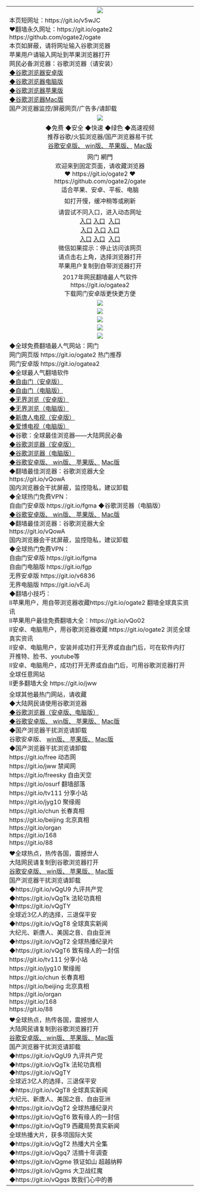 <table>
  <tr>
    <td align=center><img src="https://raw.githubusercontent.com/wnel2017/ku/master/%E7%BD%91%E9%97%A8%E5%BE%AE%E4%BF%A1%E4%BD%BF%E7%94%A8%E8%AF%B4%E6%98%8E.jpg" /></td>
  </tr>
  <tr>
<td align=left>本页短网址：https://git.io/v5wJC<br/>
❤翻墙永久网址：https://git.io/ogate2 <br/>
https://github.com/ogate2/ogate<br/>
本页如屏蔽，请将网址输入谷歌浏览器<br/>
苹果用户请输入网址到苹果浏览器打开<br/>
网民必备浏览器：谷歌浏览器（请安装）<br/>
<a href="https://chrome.cn.uptodown.com/android">◆谷歌浏览器安卓版 </a><br/>
<a href="https://google-chrome.cn.uptodown.com/windows">◆谷歌浏览器电脑版 </a><br/>
<a href="https://chrome.cn.uptodown.com/iphone">◆谷歌浏览器苹果版</a><br/>
<a href="https://google-chrome.cn.uptodown.com/mac">◆谷歌浏览器Mac版</a><br/>
国产浏览器监控/屏蔽网页/广告多/请卸载<br/>
</tr>
<tr>
    <td align=center><img src="https://raw.githubusercontent.com/wnel2017/ku/master/ogate6.jpg" /></td>
  </tr>
  <tr>
<td align=center>◆免费  ◆安全  ◆快速  ◆绿色  ◆高速视频<br/>
推荐谷歌/火狐浏览器/国产浏览器易干扰<br/>
<a href="https://chrome.cn.uptodown.com/android">谷歌安卓版、 </a>
<a href="https://google-chrome.cn.uptodown.com/windows">win版、 </a>
<a href="https://chrome.cn.uptodown.com/iphone">苹果版、</a>
<a href="https://google-chrome.cn.uptodown.com/mac">Mac版</a><br/>
   </td>
  </tr>
  <tr>
<td align=center>网门 網門<br/>
欢迎来到固定页面，请收藏浏览器<br/>
❤ https://git.io/ogate2 ❤ <br/>
https://github.com/ogate2/ogate<br/>
适合苹果、安卓、平板、电脑<br/>
</tr>
<tr>
<td align=center>
如打开慢，缓冲稍等或刷新<br/>
  </tr>
  <tr>
  <td align=center>请尝试不同入口，进入动态网址<br/>
 <a href="https://s3-us-west-1.amazonaws.com/ogaten/oGate.htm?from=wnel-tt">入口</a>
 <a href="https://s3.us-east-2.amazonaws.com/ogateh/oGate.htm?from=wnel-tt">入口</a>
 <a href="https://s3.amazonaws.com/ogate/oGate.htm?from=wnel-tt">入口</a><br/>
 <a href="https://s3.ap-northeast-2.amazonaws.com/ogates/oGate.htm?from=wnel-tt">入口</a>
 <a href="https://s3.eu-central-1.amazonaws.com/ogatef/oGate.htm?from=wnel-tt">入口</a>
 <a href="https://s3.eu-west-2.amazonaws.com/ogatel/oGate.htm?from=wnel-tt">入口</a><br/>
 <a href="https://s3.ap-south-1.amazonaws.com/ogatem/oGate.htm?from=wnel-tt">入口</a>
 <a href="https://s3.ca-central-1.amazonaws.com/ogatec/oGate.htm?from=wnel-tt">入口</a>
 <a href="https://s3-ap-southeast-2.amazonaws.com/ogatey/oGate.htm?from=wnel-tt">入口</a><br/>
微信如果提示：停止访问该网页<br/>
请点击右上角，选择浏览器打开<br/>
苹果用户复制到自带浏览器打开<br/>
  </tr>
  <tr>
<td align=center>
2017年网民翻墙最人气软件<br/>
https://git.io/ogatea2<br/>
下载网门安卓版更快更方便<br/>
  </tr>
  <tr>
    <td align=center><img src="https://cloud.githubusercontent.com/assets/11880933/15631437/70d0a74e-259d-11e6-946f-6237b4b657bd.jpg"/></td>
  </tr>
  <tr>
      <td align=center><img src="https://raw.githubusercontent.com/wnel2017/ku/master/%E4%BD%BF%E7%94%A8%E6%8C%87%E5%8D%971.jpg"/></td>
  </tr>
  <tr>
      <td align=center><img src="https://raw.githubusercontent.com/wnel2017/ku/master/%E5%BE%AE%E4%BF%A1%E8%AF%B4%E6%98%8E4.jpg"/></td>
  </tr>
  <tr>
      <td align=center><img src="https://raw.githubusercontent.com/wnel2017/ku/master/%E5%BE%AE%E4%BF%A1%E8%AF%B4%E6%98%8E.jpg"/></td>  </tr>
  <tr>
    <td align=center><img src="https://raw.githubusercontent.com/wnel2017/ku/master/%E5%BE%AE%E4%BF%A1%E6%8C%87%E5%8D%97%E6%A1%86.jpg"/></td>
    </tr>
  <tr>
<td align=left>
◆全球免费翻墙最人气网站：网门<br/> 
网门网页版 https://git.io/ogate2 热门推荐<br/>
网门安卓版 https://git.io/ogatea2<br/>
◆全球最人气翻墙软件<br/> 
<a href="https://s3.eu-central-1.amazonaws.com/ogatef/oGate.htm?c816729_1_1&from=wnel">◆自由门（安卓版）</a><br/> 
<a href="https://s3.eu-central-1.amazonaws.com/ogatef/oGate.htm?c816729_2_1&from=wnel">◆自由门（电脑版）</a><br/> 
<a href="https://s3.eu-central-1.amazonaws.com/ogatef/oGate.htm?c816767_1_1&from=wnel">◆无界浏览（安卓版）</a><br/> 
<a href="https://s3.eu-central-1.amazonaws.com/ogatef/oGate.htm?c816767_2_1&from=wnel">◆无界浏览（电脑版）</a><br/> 
<a href="https://s3.eu-central-1.amazonaws.com/ogatef/oGate.htm?c816730&from=wnel">◆新唐人电视（安卓版）</a><br/> 
<a href="https://s3.eu-central-1.amazonaws.com/ogatef/oGate.htm?c816731&from=wnel">◆爱博电视（电脑版）</a><br/> 
◆谷歌：全球最佳浏览器——大陆网民必备<br/> 
<a href="https://s3.eu-central-1.amazonaws.com/ogatef/oGate.htm?c816725&from=wnel">◆谷歌浏览器（安卓版）</a><br/>
<a href="https://s3.eu-central-1.amazonaws.com/ogatef/oGate.htm?c816726&from=wnel">◆谷歌浏览器（电脑版）</a><br/> 
<a href="https://chrome.cn.uptodown.com/android">◆谷歌安卓版、 </a>
<a href="https://google-chrome.cn.uptodown.com/windows">win版、 </a>
<a href="https://chrome.cn.uptodown.com/iphone">苹果版、</a>
<a href="https://google-chrome.cn.uptodown.com/mac">Mac版</a><br/>
◆翻墙最佳浏览器：谷歌浏览器大全<br/>
https://git.io/vQowA<br/>
国内浏览器会干扰屏蔽，监控隐私，建议卸载<br/>
◆全球热门免费VPN：<br/>
自由门安卓版 https://git.io/fgma <broGate.htm?c816726&from=wnel">◆谷歌浏览器（电脑版）</a><br/> 
<a href="https://chrome.cn.uptodown.com/android">◆谷歌安卓版、 </a>
<a href="https://google-chrome.cn.uptodown.com/windows">win版、 </a>
<a href="https://chrome.cn.uptodown.com/iphone">苹果版、</a>
<a href="https://google-chrome.cn.uptodown.com/mac">Mac版</a><br/>
◆翻墙最佳浏览器：谷歌浏览器大全<br/>
https://git.io/vQowA<br/>
国内浏览器会干扰屏蔽，监控隐私，建议卸载<br/>
◆全球热门免费VPN：<br/>
自由门安卓版 https://git.io/fgma <br/>
自由门电脑版 https://git.io/fgp <br/>
无界安卓版 https://git.io/v6836 <br/>
无界电脑版 https://git.io/vEJlj <br/>
◆翻墙小技巧：<br/>
II苹果用户，用自带浏览器收藏https://git.io/ogate2 翻墙全球真实资讯<br/>
II苹果用户最佳免费翻墙大全：https://git.io/vQo02<br/>
II安卓、电脑用户，用谷歌浏览器收藏 https://git.io/ogate2 浏览全球真实资讯<br/>
II安卓、电脑用户，安装并成功打开无界或自由门后，可在软件内打开推特、脸书、youtube等<br/>
II安卓、电脑用户，成功打开无界或自由门后，可用谷歌浏览器打开全球任意网站<br/>
II更多翻墙大全 https://git.io/jww<br/>
 </tr>
  <tr>
  <td align=left>全球其他最热门网站，请收藏<br/>
◆大陆网民请使用谷歌浏览器<br/>
<a href="https://s3.eu-central-1.amazonaws.com/ogatef/oGate.htm?ogTool&from=wnel">◆谷歌浏览器（安卓版、电脑版）</a><br/> 
<a href="https://chrome.cn.uptodown.com/android">◆谷歌安卓版、 </a>
<a href="https://google-chrome.cn.uptodown.com/windows">win版、 </a>
<a href="https://chrome.cn.uptodown.com/iphone">苹果版、</a>
<a href="https://google-chrome.cn.uptodown.com/mac">Mac版</a><br/>
◆国产浏览器干扰浏览请卸载<br/>谷歌安卓版、 </a>
<a href="https://google-chrome.cn.uptodown.com/windows">win版、 </a>
<a href="https://chrome.cn.uptodown.com/iphone">苹果版、</a>
<a href="https://google-chrome.cn.uptodown.com/mac">Mac版</a><br/>
◆国产浏览器干扰浏览请卸载<br/>
https://git.io/free 动态网<br/>
https://git.io/jww 禁闻网<br/>
https://git.io/freesky 自由天空<br/>
https://git.io/osurf 翻墙部落<br/>
https://git.io/tv111 分享小站<br/>
https://git.io/jyg10 聚缘阁<br/>
https://git.io/chun 长春真相<br/>
https://git.io/beijing 北京真相<br/>
https://git.io/organ<br/>
https://git.io/168<br/>
https://git.io/88<br/>
  </tr>
  <tr>
<td align=left>❤全球热点，热传各国，震撼世人<br/>
大陆网民请复制到谷歌浏览器打开<br/>
<a href="https://chrome.cn.uptodown.com/android">谷歌安卓版、 </a>
<a href="https://google-chrome.cn.uptodown.com/windows">win版、 </a>
<a href="https://chrome.cn.uptodown.com/iphone">苹果版、</a>
<a href="https://google-chrome.cn.uptodown.com/mac">Mac版</a><br/>
国产浏览器干扰浏览请卸载<br/>
◆https://git.io/vQgU9 九评共产党<br/>
◆https://git.io/vQgTk 法轮功真相<br/> 
◆https://git.io/vQgTY <br/>
全球近3亿人的选择，三退保平安<br/> 
◆https://git.io/vQgT8 全球真实新闻<br/> 
大纪元、新唐人、美国之音、自由亚洲<br/>
◆https://git.io/vQgT2 全球热播纪录片<br/> 
◆https://git.io/vQgT6 致有缘人的一封信<br/>
https://git.io/tv111 分享小站<br/>
https://git.io/jyg10 聚缘阁<br/>
https://git.io/chun 长春真相<br/>
https://git.io/beijing 北京真相<br/>
https://git.io/organ<br/>
https://git.io/168<br/>
https://git.io/88<br/>
  </tr>
  <tr>
<td align=left>❤全球热点，热传各国，震撼世人<br/>
大陆网民请复制到谷歌浏览器打开<br/>
<a href="https://chrome.cn.uptodown.com/android">谷歌安卓版、 </a>
<a href="https://google-chrome.cn.uptodown.com/windows">win版、 </a>
<a href="https://chrome.cn.uptodown.com/iphone">苹果版、</a>
<a href="https://google-chrome.cn.uptodown.com/mac">Mac版</a><br/>
国产浏览器干扰浏览请卸载<br/>
◆https://git.io/vQgU9 九评共产党<br/>
◆https://git.io/vQgTk 法轮功真相<br/> 
◆https://git.io/vQgTY <br/>
全球近3亿人的选择，三退保平安<br/> 
◆https://git.io/vQgT8 全球真实新闻<br/> 
大纪元、新唐人、美国之音、自由亚洲<br/>
◆https://git.io/vQgT2 全球热播纪录片<br/> 
◆https://git.io/vQgT6 致有缘人的一封信<br/>
◆https://git.io/vQgT9 西藏局势真实新闻<br/>
全球热播大片，获多项国际大奖<br/>
◆https://git.io/vQgT2 热播大片全集<br/>
◆https://git.io/vQgq7 活摘十年调查<br/>
◆https://git.io/vQgme 铁证如山 超越纳粹<br/>
◆https://git.io/vQgms 大卫战红魔<br/>
◆https://git.io/vQgqs 致我们心中的善<br/>
</tr>
<tr>
</table>
